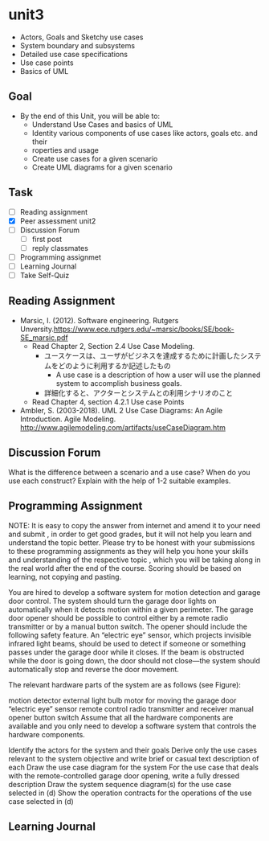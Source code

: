 # unit3

- Actors, Goals and Sketchy use cases
- System boundary and subsystems
- Detailed use case specifications
- Use case points
- Basics of UML

## Goal

- By the end of this Unit, you will be able to:
  - Understand Use Cases and basics of UML
  - Identity various components of use cases like actors, goals etc. and their
  - roperties and usage
  - Create use cases for a given scenario
  - Create UML diagrams for a given scenario

## Task

- [ ] Reading assignment
- [x] Peer assessment unit2
- [ ] Discussion Forum
  - [ ] first post
  - [ ] reply classmates
- [ ] Programming assignmet
- [ ] Learning Journal
- [ ] Take Self-Quiz

## Reading Assignment

- Marsic, I. (2012). Software engineering. Rutgers Unversity.<https://www.ece.rutgers.edu/~marsic/books/SE/book-SE_marsic.pdf>
  - Read Chapter 2, Section 2.4 Use Case Modeling.
    - ユースケースは、ユーザがビジネスを達成するために計画したシステムをどのように利用するか記述したもの
      - A use case is a description of how a user will use the planned system to accomplish business goals.
    - 詳細化すると、アクターとシステムとの利用シナリオのこと
  - Read Chapter 4, section 4.2.1 Use case Points
- Ambler, S. (2003-2018). UML 2 Use Case Diagrams: An Agile Introduction. Agile Modeling. <http://www.agilemodeling.com/artifacts/useCaseDiagram.htm>

## Discussion Forum

What is the difference between a scenario and a use case? When do you use each construct? Explain with the help of 1-2 suitable examples.

## Programming Assignment

NOTE:  It is easy to copy the answer from internet and amend it to your need and submit , in order to get good grades, but it will not help you learn and understand the topic better. Please try to be honest with your submissions to these programming assignments as they will help you hone your skills and understanding of the respective topic , which you will be taking along in the real world after the end of the course. Scoring should be based on learning, not copying and pasting.

You are hired to develop a software system for motion detection and garage door control. The system should turn the garage door lights on automatically when it detects motion within a given perimeter. The garage door opener should be possible to control either by a remote radio transmitter or by a manual button switch. The opener should include the following safety feature. An “electric eye” sensor, which projects invisible infrared light beams, should be used to detect if someone or something passes under the garage door while it closes. If the beam is obstructed while the door is going down, the door should not close—the system should automatically stop and reverse the door movement.

The relevant hardware parts of the system are as follows (see Figure):

motion detector
external light bulb
motor for moving the garage door
“electric eye” sensor
remote control radio transmitter and receiver
manual opener button switch
Assume that all the hardware components are available and you only need to develop a software system that controls the hardware components.

Identify the actors for the system and their goals
Derive only the use cases relevant to the system objective and write brief or casual text description of each
Draw the use case diagram for the system
For the use case that deals with the remote-controlled garage door opening, write a fully dressed description
Draw the system sequence diagram(s) for the use case selected in (d)
Show the operation contracts for the operations of the use case selected in (d)

## Learning Journal

